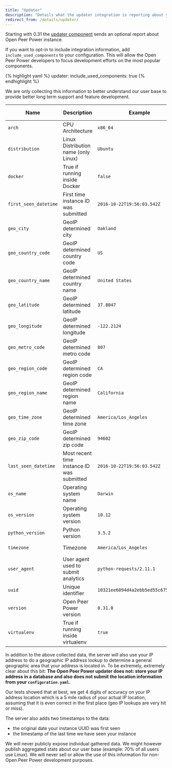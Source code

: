 ```yaml
---
title: "Updater"
description: "Details what the updater integration is reporting about your Open Peer Power instance."
redirect_from: /details/updater/
---
```


Starting with 0.31 the [updater component](/integrations/updater/) sends an optional report about Open Peer Power instance.

If you want to opt-in to include integration information, add `include_used_components` to your configuration. This will allow the Open Peer Power developers to focus development efforts on the most popular components.

{% highlight yaml %}
updater:
  include_used_components: true
{% endhighlight %}

We are only collecting this information to better understand our user base to provide better long term support and feature development.

| Name                  | Description                                | Example                            | Data Source    |
| --------------------- | ------------------------------------------ | ---------------------------------- | -------------- |
| `arch`                | CPU Architecture                           | `x86_64`                           | Local Instance |
| `distribution`        | Linux Distribution name (only Linux)       | `Ubuntu`                           | Local Instance |
| `docker`              | True if running inside Docker              | `false`                            | Local Instance |
| `first_seen_datetime` | First time instance ID was submitted       | `2016-10-22T19:56:03.542Z`         | Update Server  |
| `geo_city`            | GeoIP determined city                      | `Oakland`                          | Update Server  |
| `geo_country_code`    | GeoIP determined country code              | `US`                               | Update Server  |
| `geo_country_name`    | GeoIP determined country name              | `United States`                    | Update Server  |
| `geo_latitude`        | GeoIP determined latitude                  | `37.8047`                          | Update Server  |
| `geo_longitude`       | GeoIP determined longitude                 | `-122.2124`                        | Update Server  |
| `geo_metro_code`      | GeoIP determined metro code                | `807`                              | Update Server  |
| `geo_region_code`     | GeoIP determined region code               | `CA`                               | Update Server  |
| `geo_region_name`     | GeoIP determined region name               | `California`                       | Update Server  |
| `geo_time_zone`       | GeoIP determined time zone                 | `America/Los_Angeles`              | Update Server  |
| `geo_zip_code`        | GeoIP determined zip code                  | `94602`                            | Update Server  |
| `last_seen_datetime`  | Most recent time instance ID was submitted | `2016-10-22T19:56:03.542Z`         | Update Server  |
| `os_name`             | Operating system name                      | `Darwin`                           | Local Instance |
| `os_version`          | Operating system version                   | `10.12`                            | Local Instance |
| `python_version`      | Python version                             | `3.5.2`                            | Local Instance |
| `timezone`            | Timezone                                   | `America/Los_Angeles`              | Local Instance |
| `user_agent`          | User agent used to submit analytics        | `python-requests/2.11.1`           | Local Instance |
| `uuid`                | Unique identifier                          | `10321ee6094d4a2ebb5ed55c675d5f5e` | Local Instance |
| `version`             | Open Peer Power version                     | `0.31.0`                           | Local Instance |
| `virtualenv`          | True if running inside virtualenv          | `true`                             | Local Instance |

In addition to the above collected data, the server will also use your IP address to do a geographic IP address lookup to determine a general geographic area that your address is located in. To be extremely, extremely clear about this bit: __The Open Peer Power updater does not: store your IP address in a database and also does not submit the location information from your `configuration.yaml`.__

Our tests showed that at best, we get 4 digits of accuracy on your IP address location which is a 5 mile radius of your actual IP location, assuming that it is even correct in the first place (geo IP lookups are very hit or miss).

The server also adds two timestamps to the data:

- the original date your instance UUID was first seen
- the timestamp of the last time we have seen your instance

We will never publicly expose individual gathered data. We might however publish aggregated stats about our user base (example: 70% of all users use Linux). We will never sell or allow the use of this information for non- Open Peer Power development purposes.
